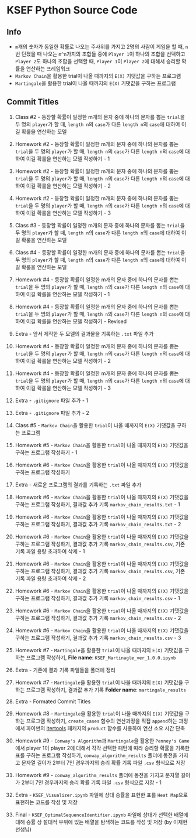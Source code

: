 # KSEF Python Source Code

## Info

- `m`개의 숫자가 동일한 확률로 나오는 주사위를 가지고 2명의 사람이 게임을 할 때, `n`번 던졌을 때 나오는 `m^n`가지의 조합들 중에 `Player 1`이 하나의 조합을 선택하고 `Player 2`도 하나의 조합을 선택할 때, `Player 1`이 `Player 2`에 대해서 승리할 확률을 연산하는 프레임워크
- `Markov Chain`을 활용한 trial이 나올 때까지의 `E(X)` 기댓값을 구하는 프로그램
- `Martingale`을 활용한 trial이 나올 때까지의 `E(X)` 기댓값을 구하는 프로그램

## Commit Titles

1. Class #2 - 등장할 확률이 일정한 m개의 문자 중에 하나의 문자를 뽑는 `trial`을 두 명의 `player`가 할 때, `length n`의 `case`가 다른 `length n`의 `case`에 대하여 이길 확룰을 연산하는 모델

2. Homework #2 - 등장할 확률이 일정한 m개의 문자 중에 하나의 문자를 뽑는 `trial`을 두 명의 `player`가 할 때, `length n`의 `case`가 다른 `length n`의 `case`에 대하여 이길 확룰을 연산하는 모델 작성하기 - 1

3. Homework #2 - 등장할 확률이 일정한 m개의 문자 중에 하나의 문자를 뽑는 `trial`을 두 명의 `player`가 할 때, `length n`의 `case`가 다른 `length n`의 `case`에 대하여 이길 확룰을 연산하는 모델 작성하기 - 2

4. Homework #2 - 등장할 확률이 일정한 m개의 문자 중에 하나의 문자를 뽑는 `trial`을 두 명의 `player`가 할 때, `length n`의 `case`가 다른 `length n`의 `case`에 대하여 이길 확룰을 연산하는 모델 작성하기 - 3

5. Class #3 - 등장할 확률이 일정한 m개의 문자 중에 하나의 문자를 뽑는 `trial`을 두 명의 `player`가 할 때, `length n`의 `case`가 다른 `length n`의 `case`에 대하여 이길 확룰을 연산하는 모델

6. Class #4 - 등장할 확률이 일정한 m개의 문자 중에 하나의 문자를 뽑는 `trial`을 두 명의 `player`가 할 때, `length n`의 `case`가 다른 `length n`의 `case`에 대하여 이길 확룰을 연산하는 모델

7. Homework #4 - 등장할 확률이 일정한 m개의 문자 중에 하나의 문자를 뽑는 `trial`을 두 명의 `player`가 할 때, `length n`의 `case`가 다른 `length n`의 `case`에 대하여 이길 확룰을 연산하는 모델 작성하기 - 1

8. Homework #4 - 등장할 확률이 일정한 m개의 문자 중에 하나의 문자를 뽑는 `trial`을 두 명의 `player`가 할 때, `length n`의 `case`가 다른 `length n`의 `case`에 대하여 이길 확룰을 연산하는 모델 작성하기 - Revised

9. Extra - 앞서 제작한 두 모델의 결과물을 기록하는 `.txt` 파일 추가 

10. Homework #4 - 등장할 확률이 일정한 m개의 문자 중에 하나의 문자를 뽑는 `trial`을 두 명의 `player`가 할 때, `length n`의 `case`가 다른 `length n`의 `case`에 대하여 이길 확룰을 연산하는 모델 작성하기 - 2

11. Homework #4 - 등장할 확률이 일정한 m개의 문자 중에 하나의 문자를 뽑는 `trial`을 두 명의 `player`가 할 때, `length n`의 `case`가 다른 `length n`의 `case`에 대하여 이길 확룰을 연산하는 모델 작성하기 - 3

12. Extra - `.gitignore` 파일 추가 - 1

13. Extra - `.gitignore` 파일 추가 - 2

14. Class #5 - `Markov Chain`을 활용한 `trial`이 나올 때까지의 `E(X)` 기댓값을 구하는 프로그램

15. Homework #5 - `Markov Chain`을 활용한 `trial`이 나올 때까지의 `E(X)` 기댓값을 구하는 프로그램 작성하기 - 1

16. Homework #6 - `Markov Chain`을 활용한 `trial`이 나올 때까지의 `E(X)` 기댓값을 구하는 프로그램 작성하기

17. Extra - 새로운 프로그램의 결과를 기록하는 `.txt` 파일 추가

18. Homework #6 - `Markov Chain`을 활용한 `trial`이 나올 때까지의 `E(X)` 기댓값을 구하는 프로그램 작성하기, 결과값 추가 기록 `markov_chain_results.txt` - 1

19. Homework #6 - `Markov Chain`을 활용한 `trial`이 나올 때까지의 `E(X)` 기댓값을 구하는 프로그램 작성하기, 결과값 추가 기록 `markov_chain_results.txt` - 2

20. Homework #6 - `Markov Chain`을 활용한 `trial`이 나올 때까지의 `E(X)` 기댓값을 구하는 프로그램 작성하기, 결과값 추가 기록 `markov_chain_results.csv`, 기존 기록 파일 용량 초과하여 삭제 - 1

21. Homework #6 - `Markov Chain`을 활용한 `trial`이 나올 때까지의 `E(X)` 기댓값을 구하는 프로그램 작성하기, 결과값 추가 기록 `markov_chain_results.csv`, 기존 기록 파일 용량 초과하여 삭제 - 2

22. Homework #6 - `Markov Chain`을 활용한 `trial`이 나올 때까지의 `E(X)` 기댓값을 구하는 프로그램 작성하기, 결과값 추가 기록 `markov_chain_results.csv` - 1

23. Homework #6 - `Markov Chain`을 활용한 `trial`이 나올 때까지의 `E(X)` 기댓값을 구하는 프로그램 작성하기, 결과값 추가 기록 `markov_chain_results.csv` - 2

24. Homework #6 - `Markov Chain`을 활용한 `trial`이 나올 때까지의 `E(X)` 기댓값을 구하는 프로그램 작성하기, 결과값 추가 기록 `markov_chain_results.csv` - 3

25. Homework #7 - `Martingale`을 활용한 `trial`이 나올 때까지의 `E(X)` 기댓값을 구하는 프로그램 작성하기, **File name**: `KSEF_Martinagle_ver_1.0.0.ipynb`

26. Extra - 기존에 결과 기록 파일들을 폴더에 정리

27. Homework #7 - `Martingale`을 활용한 `trial`이 나올 때까지의 `E(X)` 기댓값을 구하는 프로그램 작성하기, 결과값 추가 기록 **Folder name**: `martingale_results`

28. Extra - Formated Commit Titles

29. Homework #8 - `Martingale`을 활용한 `trial`이 나올 때까지의 `E(X)` 기댓값을 구하는 프로그램 작성하기, `create_cases` 함수의 연산과정을 직접 `append`하는 과정에서 파이썬의 [itertools](["https://docs.python.org/3/library/itertools.html"]) 패캐지의 `product` 함수를 사용하여 연산 소요 시간 단축

30. Homework #9 - `Conway's Algorithm`과 `Martingale`을 활용한 `Penney's Game`에서 player 1이 player 2에 대해서 각각 선택한 패턴에 따라 승리할 확률을 기록한 표를 구하는 프로그램 작성하기, `conway_algorithm_results` 폴더에 동전을 가지고 문자열 길이가 2부터 7인 경우까지의 승리 확률 기록 파일 `.csv` 형식으로 저장

31. Homework #9 - `conway_algorithm_results` 폴더에 동전을 가지고 문자열 길이가 2부터 7인 경우까지의 승리 확률 기록 파일 `.csv` 형식으로 저장 - 1

32. Extra - `KSEF_Visualizer.ipynb` 파일에 상대 승률을 표현한 표를 `Heat Map`으로 표현하는 코드를 작성 및 저장 

33. Final - `KSEF_OptimalSequenceIdentifier.ipynb` 파일에 상대가 선택한 배열에 대해 승률 상 절대적 우위에 있는 배열을 탐색하는 코드를 작성 및 저장 (by 이재현 선생님)